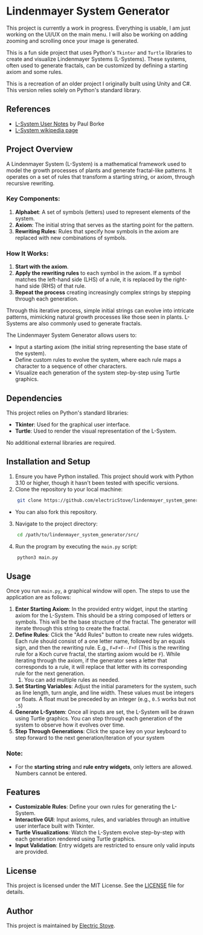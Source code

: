 # Lindenmayer System Generator
This project is currently a work in progress. Everything is usable, I am just working on the UI/UX on the main menu. I will also be working on adding zooming and scrolling once your image is generated.

This is a fun side project that uses Python's `Tkinter` and `Turtle` libraries to create and visualize Lindenmayer Systems (L-Systems). These systems, often used to generate fractals, can be customized by defining a starting axiom and some rules.

This is a recreation of an older project I originally built using Unity and C#. This version relies solely on Python's standard library.

## References
- [L-System User Notes](https://paulbourke.net/fractals/lsys/) by Paul Borke
- [L-System wikipedia page](https://en.wikipedia.org/wiki/L-system)

## Project Overview

A Lindenmayer System (L-System) is a mathematical framework used to model the growth processes of plants and generate fractal-like patterns. It operates on a set of rules that transform a starting string, or axiom, through recursive rewriting.

### Key Components:
1. **Alphabet**: A set of symbols (letters) used to represent elements of the system.
2. **Axiom**: The initial string that serves as the starting point for the pattern.
3. **Rewriting Rules**: Rules that specify how symbols in the axiom are replaced with new combinations of symbols.

### How It Works:
1. **Start with the axiom**.
2. **Apply the rewriting rules** to each symbol in the axiom. If a symbol matches the left-hand side (LHS) of a rule, it is replaced by the right-hand side (RHS) of that rule.
3. **Repeat the process** creating increasingly complex strings by stepping through each generation.

Through this iterative process, simple initial strings can evolve into intricate patterns, mimicking natural growth processes like those seen in plants. L-Systems are also commonly used to generate fractals.

The Lindenmayer System Generator allows users to:
- Input a starting axiom (the initial string representing the base state of the system).
- Define custom rules to evolve the system, where each rule maps a character to a sequence of other characters.
- Visualize each generation of the system step-by-step using Turtle graphics.

## Dependencies

This project relies on Python's standard libraries:

- **Tkinter**: Used for the graphical user interface.
- **Turtle**: Used to render the visual representation of the L-System.

No additional external libraries are required.

## Installation and Setup

1. Ensure you have Python installed. This project should work with Python 3.10 or higher, though it hasn't been tested with specific versions.
2. Clone the repository to your local machine:
```bash
    git clone https://github.com/electricStove/lindenmayer_system_generator.git
```
- You can also fork this repository.
3. Navigate to the project directory:
```bash
    cd /path/to/lindenmayer_system_generator/src/
```
4. Run the program by executing the `main.py` script:
```bash
    python3 main.py
```

## Usage

Once you run `main.py`, a graphical window will open. The steps to use the application are as follows:

1. **Enter Starting Axiom**: In the provided entry widget, input the starting axiom for the L-System. This should be a string composed of letters or symbols. This will be the base structure of the fractal. The generator will iterate through this string to create the fractal.
2. **Define Rules**: Click the "Add Rules" button to create new rules widgets. Each rule should consist of a one letter name, followed by an equals sign, and then the rewriting rule. E.g., `F=F+F--F+F` (This is the rewriting rule for a Koch curve fractal, the starting axiom would be `F`). While iterating through the axiom, if the generator sees a letter that corresponds to a rule, it will replace that letter with its corresponding rule for the next generation.
   1. You can add multiple rules as needed.
4. **Set Starting Variables**: Adjust the initial parameters for the system, such as line length, turn angle, and line width. These values must be integers or floats. A float must be preceded by an integer (e.g., `0.5` works but not `.5`)
5. **Generate L-System**: Once all inputs are set, the L-System will be drawn using Turtle graphics. You can step through each generation of the system to observe how it evolves over time.
6. **Step Through Generations**: Click the space key on your keyboard to step forward to the next generation/iteration of your system

### Note:
- For the **starting string** and **rule entry widgets**, only letters are allowed. Numbers cannot be entered.

## Features

- **Customizable Rules**: Define your own rules for generating the L-System.
- **Interactive GUI**: Input axioms, rules, and variables through an intuitive user interface built with Tkinter.
- **Turtle Visualizations**: Watch the L-System evolve step-by-step with each generation rendered using Turtle graphics.
- **Input Validation**: Entry widgets are restricted to ensure only valid inputs are provided.

## License

This project is licensed under the MIT License. See the [LICENSE](./LICENSE) file for details.

## Author

This project is maintained by [Electric Stove](https://github.com/electricStove).

